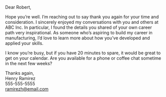Dear Robert,

Hope you’re well. I’m reaching out to say thank you again for your time and consideration. I sincerely enjoyed my conversations with you and others at ABC Inc. In particular, I found the details you shared of your own career path very inspirational. As someone who’s aspiring to build my career in manufacturing, I’d love to learn more about how you’ve developed and applied your skills.

I know you’re busy, but if you have 20 minutes to spare, it would be great to get on your calendar. Are you available for a phone or coffee chat sometime in the next few weeks?

Thanks again,  
Henry Ramirez  
555-555-5555  
ramirezh@email.com